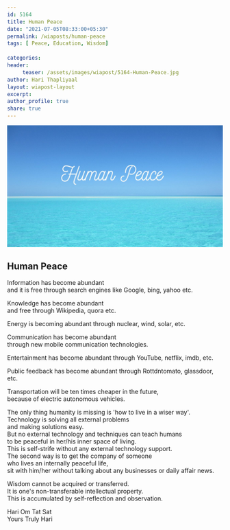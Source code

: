 ```yaml
--- 
id: 5164 
title: Human Peace
date: "2021-07-05T08:33:00+05:30"
permalink: /wiaposts/human-peace
tags: [ Peace, Education, Wisdom]    

categories: 
header:
     teaser: /assets/images/wiapost/5164-Human-Peace.jpg
author: Hari Thapliyaal 
layout: wiapost-layout
excerpt:  
author_profile: true 
share: true 
---
```


![Human Peace](/assets/images/wiapost/5164-Human-Peace.jpg)   
   
## Human Peace   
       
Information has become abundant     
and it is free through search engines like Google, bing, yahoo etc.    
    
Knowledge has become abundant     
and free through Wikipedia, quora etc.    
    
Energy is becoming abundant through nuclear, wind, solar, etc.    
    
Communication has become abundant     
through new mobile communication technologies.    
    
Entertainment has become abundant through YouTube, netflix, imdb, etc.    
    
Public feedback has become abundant through Rottdntomato, glassdoor, etc.    
    
Transportation will be ten times cheaper in the future,     
because of electric autonomous vehicles.    
    
The only thing humanity is missing is 'how to live in a wiser way'.     
Technology is solving all external problems     
and making solutions easy.     
But no external technology and techniques can teach humans     
to be peaceful in her/his inner space of living.     
This is self-strife without any external technology support.     
The second way is to get the company of someone     
who lives an internally peaceful life,     
sit with him/her without talking about any businesses or daily affair news.    
    
Wisdom cannot be acquired or transferred.     
It is one's non-transferable intellectual property.     
This is accumulated by self-reflection and observation.     
    
Hari Om Tat Sat     
Yours Truly Hari    
